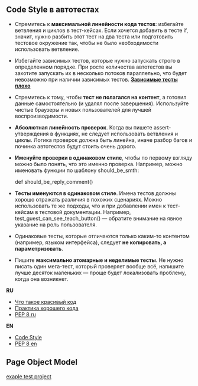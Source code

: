 ## Code Style в автотестах

+ Стремитесь к **максимальной линейности кода тестов**: избегайте ветвления и циклов в тест-кейсах. Если хочется добавить в тесте if, значит, нужно разбить этот тест на два теста или подготовить тестовое окружение так, чтобы не было необходимости использовать ветвление.
+ Избегайте зависимых тестов, которые нужно запускать строго в определенном порядке. При росте количества автотестов вы захотите запускать их в несколько потоков параллельно, что будет невозможно при наличии зависимых тестов. **[Зависимые тесты плохо](http://barancev.github.io/test-deps-are-evil/)**
+ Стремитесь к тому, чтобы **тест не полагался на контент**, а готовил данные самостоятельно (и удалял после завершения). Используйте чистые браузеры и новых пользователей для лучшей воспроизводимости.
+ **Абсолютная линейность проверок**. Когда вы пишете assert-утверждения в функциях, не следует использовать ветвления и циклы. Логика проверок должна быть линейна, иначе разбор багов и починка автотестов будут стоить очень дорого.
+ **Именуйте проверки в одинаковом стиле**, чтобы по первому взгляду можно было понять, что это именно проверка. Например, можно именовать функции по шаблону should_be_smth:


    def should_be_reply_comment()

+ **Тесты именуются в одинаковом стиле**. Имена тестов должны хорошо отражать различия в похожих сценариях. Можно использовать те же подходы, что и при добавлении имен к тест-кейсам в тестовой документации. Например, test_guest_can_see_teach_button() — обратите внимание на явное указание на роль пользователя.
+ Одинаковые тесты, которые отличаются только каким-то контентом (например, языком интерфейса), следует **не копировать, а параметризовать**.
+ Пишите **максимально атомарные и неделимые тесты**. Не нужно писать один мега-тест, который проверяет вообще всё, напишите лучше десяток маленьких — проще будет локализовать проблему, когда она возникнет.

**RU**
+ [Что такое красивый код](https://habr.com/ru/post/266969/)
+ [Практика хорошего кода](https://habr.com/ru/post/206868/)
+ [PEP 8 ru](https://pythonworld.ru/osnovy/pep-8-rukovodstvo-po-napisaniyu-koda-na-python.html)

**EN**
+ [Code Style](https://docs.python-guide.org/writing/style/)
+ [PEP 8 en](https://peps.python.org/pep-0008/)


## Page Object Model

[exaple test project](https://blog.testproject.io/2019/07/16/develop-page-object-selenium-tests-using-python/)

